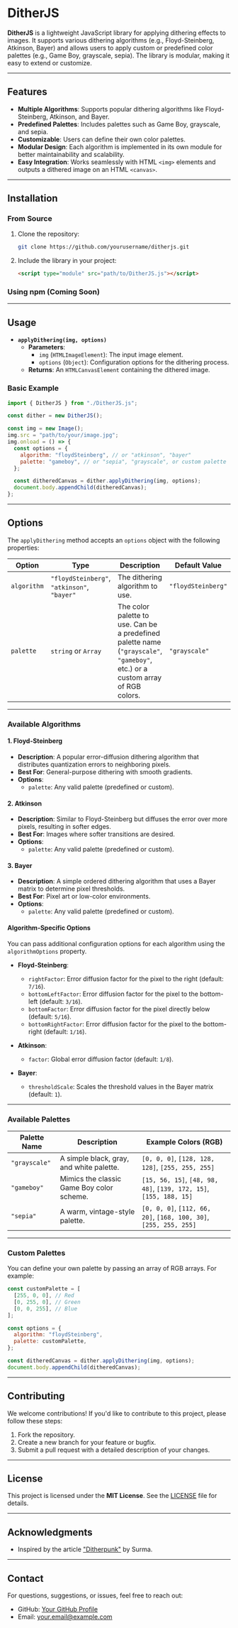 # **DitherJS**

**DitherJS** is a lightweight JavaScript library for applying dithering effects to images. It supports various dithering algorithms (e.g., Floyd-Steinberg, Atkinson, Bayer) and allows users to apply custom or predefined color palettes (e.g., Game Boy, grayscale, sepia). The library is modular, making it easy to extend or customize.

---

## **Features**

- **Multiple Algorithms**: Supports popular dithering algorithms like Floyd-Steinberg, Atkinson, and Bayer.
- **Predefined Palettes**: Includes palettes such as Game Boy, grayscale, and sepia.
- **Customizable**: Users can define their own color palettes.
- **Modular Design**: Each algorithm is implemented in its own module for better maintainability and scalability.
- **Easy Integration**: Works seamlessly with HTML `<img>` elements and outputs a dithered image on an HTML `<canvas>`.

---

## **Installation**

### **From Source**
1. Clone the repository:
   ```bash
   git clone https://github.com/yourusername/ditherjs.git
   ```
2. Include the library in your project:
   ```html
   <script type="module" src="path/to/DitherJS.js"></script>
   ```

### **Using npm (Coming Soon)**

---

## **Usage**

- **`applyDithering(img, options)`**
  - **Parameters**:
    - `img` (`HTMLImageElement`): The input image element.
    - `options` (`Object`): Configuration options for the dithering process.
  - **Returns**: An `HTMLCanvasElement` containing the dithered image.

### **Basic Example**

```javascript
import { DitherJS } from "./DitherJS.js";

const dither = new DitherJS();

const img = new Image();
img.src = "path/to/your/image.jpg";
img.onload = () => {
  const options = {
    algorithm: "floydSteinberg", // or "atkinson", "bayer"
    palette: "gameboy", // or "sepia", "grayscale", or custom palette
  };

  const ditheredCanvas = dither.applyDithering(img, options);
  document.body.appendChild(ditheredCanvas);
};
```

---

## **Options**

The `applyDithering` method accepts an `options` object with the following properties:

| Option       | Type             | Description                                                                                   | Default Value |
|--------------|------------------|-----------------------------------------------------------------------------------------------|---------------|
| `algorithm`  | `"floydSteinberg"`, `"atkinson"`, `"bayer"` | The dithering algorithm to use.                                                               | `"floydSteinberg"` |
| `palette`    | `string` or `Array` | The color palette to use. Can be a predefined palette name (`"grayscale"`, `"gameboy"`, etc.) or a custom array of RGB colors. | `"grayscale"` |

---

### **Available Algorithms**

#### **1. Floyd-Steinberg**
- **Description**: A popular error-diffusion dithering algorithm that distributes quantization errors to neighboring pixels.
- **Best For**: General-purpose dithering with smooth gradients.
- **Options**:
  - `palette`: Any valid palette (predefined or custom).

#### **2. Atkinson**
- **Description**: Similar to Floyd-Steinberg but diffuses the error over more pixels, resulting in softer edges.
- **Best For**: Images where softer transitions are desired.
- **Options**:
  - `palette`: Any valid palette (predefined or custom).

#### **3. Bayer**
- **Description**: A simple ordered dithering algorithm that uses a Bayer matrix to determine pixel thresholds.
- **Best For**: Pixel art or low-color environments.
- **Options**:
  - `palette`: Any valid palette (predefined or custom).

#### **Algorithm-Specific Options**

You can pass additional configuration options for each algorithm using the `algorithmOptions` property.

- **Floyd-Steinberg**:
  - `rightFactor`: Error diffusion factor for the pixel to the right (default: `7/16`).
  - `bottomLeftFactor`: Error diffusion factor for the pixel to the bottom-left (default: `3/16`).
  - `bottomFactor`: Error diffusion factor for the pixel directly below (default: `5/16`).
  - `bottomRightFactor`: Error diffusion factor for the pixel to the bottom-right (default: `1/16`).

- **Atkinson**:
  - `factor`: Global error diffusion factor (default: `1/8`).

- **Bayer**:
  - `thresholdScale`: Scales the threshold values in the Bayer matrix (default: `1`).



---

### **Available Palettes**

| Palette Name   | Description                                                                                     | Example Colors (RGB)                          |
|----------------|-------------------------------------------------------------------------------------------------|-----------------------------------------------|
| `"grayscale"`  | A simple black, gray, and white palette.                                                        | `[0, 0, 0]`, `[128, 128, 128]`, `[255, 255, 255]` |
| `"gameboy"`    | Mimics the classic Game Boy color scheme.                                                       | `[15, 56, 15]`, `[48, 98, 48]`, `[139, 172, 15]`, `[155, 188, 15]` |
| `"sepia"`      | A warm, vintage-style palette.                                                                  | `[0, 0, 0]`, `[112, 66, 20]`, `[168, 100, 30]`, `[255, 255, 255]` |

---

### **Custom Palettes**

You can define your own palette by passing an array of RGB arrays. For example:

```javascript
const customPalette = [
  [255, 0, 0], // Red
  [0, 255, 0], // Green
  [0, 0, 255], // Blue
];

const options = {
  algorithm: "floydSteinberg",
  palette: customPalette,
};

const ditheredCanvas = dither.applyDithering(img, options);
document.body.appendChild(ditheredCanvas);
```
---

## **Contributing**

We welcome contributions! If you'd like to contribute to this project, please follow these steps:

1. Fork the repository.
2. Create a new branch for your feature or bugfix.
3. Submit a pull request with a detailed description of your changes.

---

## **License**

This project is licensed under the **MIT License**. See the [LICENSE](LICENSE) file for details.

---

## **Acknowledgments**

- Inspired by the article ["Ditherpunk"](https://surma.dev/things/ditherpunk/) by Surma.

---

## **Contact**

For questions, suggestions, or issues, feel free to reach out:

- GitHub: [Your GitHub Profile](https://github.com/yourusername)
- Email: your.email@example.com
